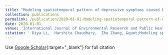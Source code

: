 ```yaml
---
title: "Modeling spatiotemporal pattern of depressive symptoms caused by COVID-19 using social media data mining"
collection: publications
permalink: /publication/2020-01-01-Modeling-spatiotemporal-pattern-of-depressive-symptoms-caused-by-COVID-19-using-social-media-data-mining
date: 2020-01-01
venue: 'International Journal of Environmental Research and Public Health'
citation: ' Diya Li,  Harshita Chaudhary,  Zhe Zhang, &quot;Modeling spatiotemporal pattern of depressive symptoms caused by COVID-19 using social media data mining.&quot; International Journal of Environmental Research and Public Health, 2020.'
---
```

Use [Google Scholar](https://scholar.google.com/scholar?q=Modeling+spatiotemporal+pattern+of+depressive+symptoms+caused+by+COVID+19+using+social+media+data+mining){:target="_blank"} for full citation